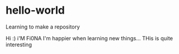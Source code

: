 # hello-world
Learning to make a repository



Hi :)
i'M Fi0NA I'm happier when learning new things... THis is quite interesting

